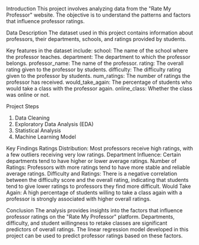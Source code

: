 Introduction
This project involves analyzing data from the "Rate My Professor" website. The objective is to understand the patterns and factors that influence professor ratings.

Data Description
The dataset used in this project contains information about professors, their departments, schools, and ratings provided by students. 

Key features in the dataset include:
school: The name of the school where the professor teaches.
department: The department to which the professor belongs.
professor_name: The name of the professor.
rating: The overall rating given to the professor by students.
difficulty: The difficulty rating given to the professor by students.
num_ratings: The number of ratings the professor has received.
would_take_again: The percentage of students who would take a class with the professor again.
online_class: Whether the class was online or not.

Project Steps
1. Data Cleaning
2. Exploratory Data Analysis (EDA)
3. Statistical Analysis
4. Machine Learning Model

Key Findings
Ratings Distribution: Most professors receive high ratings, with a few outliers receiving very low ratings.
Department Influence: Certain departments tend to have higher or lower average ratings.
Number of Ratings: Professors with more ratings tend to have more stable and reliable average ratings.
Difficulty and Ratings: There is a negative correlation between the difficulty score and the overall rating, indicating that students tend to give lower ratings to professors they find more difficult.
Would Take Again: A high percentage of students willing to take a class again with a professor is strongly associated with higher overall ratings.

Conclusion
The analysis provides insights into the factors that influence professor ratings on the "Rate My Professor" platform. Departments, difficulty, and student willingness to retake classes are significant predictors of overall ratings. The linear regression model developed in this project can be used to predict professor ratings based on these factors.
